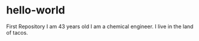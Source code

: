 # hello-world
First Repository
I am 43 years old I am a chemical engineer.
I live in the land of tacos.
